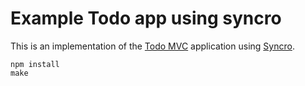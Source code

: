 # Example Todo app using syncro

This is an implementation of the [Todo MVC](http://addyosmani.github.com/todomvc/) application using [Syncro](https://github.com/mkopala/syncro).

```
npm install
make
```
